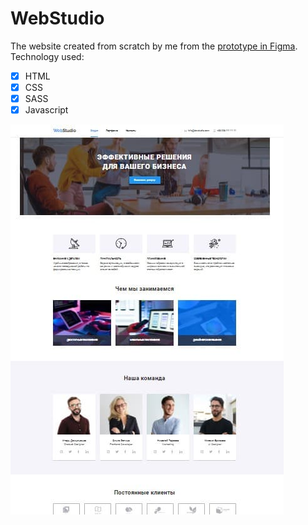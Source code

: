 # WebStudio
The website created from scratch by me from the [prototype in Figma](https://www.figma.com/file/nYqqYSbCm8EyvUDuNowZIt/Web-Studio-project?node-id=1621%3A57).</br>
Technology used:
- [x] HTML
- [x] CSS
- [x] SASS
- [x] Javascript

<img src="https://github.com/IamGalexing/WebStudio--project/blob/master/images/WebStudio-page.jpg" alt="screenshot of the main page of project"/>

